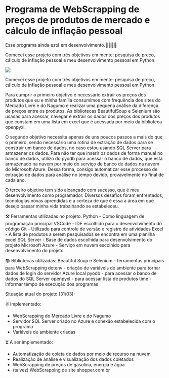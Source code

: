# Programa de WebScrapping de preços de produtos de mercado e cálculo de inflação pessoal

Esse programa ainda está em desenvolvimento.👷‍♂️👨‍💻


Comecei esse projeto com três objetivos em mente: pesquisa de preço, cálculo de inflação pessoal e meu desenvolvimento pessoal em Python. 

![](https://c.tenor.com/y2JXkY1pXkwAAAAM/cat-computer.gif)

Comecei esse projeto com três objetivos em mente: pesquisa de preço, cálculo de inflação pessoal e meu desenvolvimento pessoal em Python. 

Para cumprir o primeiro objetivo é necessário extrair os preços dos produtos que eu e minha família consumimos com frequência dos sites do Mercado Livre e do Nagumo e realizar uma pequena análise da diferença de preços entre os produtos. As bibliotecas BeautifulSoup e Selenium são usadas para acessar, navegar e extrair os dados dos preços dos produtos que constam em uma lista em excel que é acessada por meio da biblioteca openpyxl.  

O segundo objetivo necessita apenas de uns poucos passos a mais do que o primeiro, sendo necessário uma rotina de extração de dados para se construir um banco de dados, no caso estou usando SQL Server para armazenar os dados. Para não ter que inserir os dados de forma manual no banco de dados, utilizo do pyodb para acessar o banco de dados, que está armazenado na nuvem por meio do serviço de banco de dados na nuvem do Microsoft Azure. Dessa forma, consigo automatizar esse processo de extração de dados para análise no tempo devido, provavelmente no final de cada ano.  

O terceiro objetivo tem sido alcançado com sucesso, que é meu desenvolvimento como programador. Diversos desafios foram enfrentados, tecnologias novas aprendidas e a certeza de que é essa a área em que desejo passar minha vida trabalhando se estabeleceu.

🛠 Ferramentas utilizadas no projeto:
Python - Como linguagem de programação principal
VSCode - IDE escolhido para o desenvolvimento do código
Git - Utilizado para controle de versão e registro de atividades
Excel - A lista de produtos a serem pesquisados se encontra em uma planilha excel
SQL Server - Base de dados escolhida para desenvolvimento do projeto
Microsoft Azure - Serviço em nuvem escolhido para desenvolvimento do projeto

📚 Bibliotecas utilizadas:
Beautiful Soup e Selenium - ferramentas principais para WebScrapping
dotenv - criação de variáveis de ambiente para tornar dados de login do servidor Azure local
pyodb - para acessar o banco de dados do SQL Server
openpyxl - para acessar lista de produtos
time - informar tempo de execução dos programas

Situação atual do projeto (31/03):

✌ Implementado:
- WebScrapping do Mercado Livre e do Nagumo
- Servidor SQL Server criado no Azure e conexão estabelecida com o programa
- Variáveis de ambiente criadas

⏳ A ser implementado:
- Automatização de coleta de dados por meio de recurso na nuvem
- Realização de análise e visualização dos dados coletados
- WebScrapping de preços de gasolina, energia e água
- (talvez) WebScrapping de site shopper.com.br
